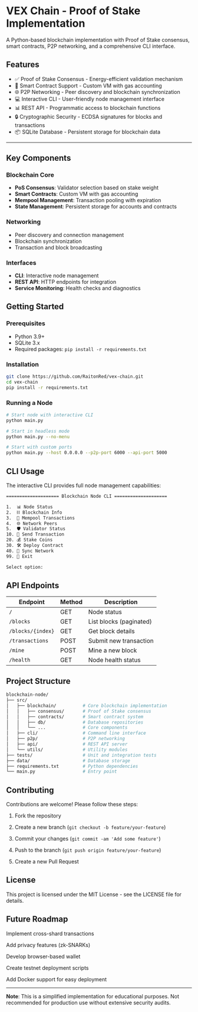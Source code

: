 # VEX Chain - Proof of Stake Implementation

A Python-based blockchain implementation with Proof of Stake consensus, smart contracts, P2P networking, and a comprehensive CLI interface.


## Features
- ✅ Proof of Stake Consensus - Energy-efficient validation mechanism
- 🤖 Smart Contract Support - Custom VM with gas accounting
- 🌐 P2P Networking - Peer discovery and blockchain synchronization
- 💻 Interactive CLI - User-friendly node management interface
- 📊 REST API - Programmatic access to blockchain functions
- 🔒 Cryptographic Security - ECDSA signatures for blocks and transactions
- 📦 SQLite Database - Persistent storage for blockchain data

---
## Key Components
### Blockchain Core
- **PoS Consensus**: Validator selection based on stake weight
- **Smart Contracts**: Custom VM with gas accounting
- **Mempool Management**: Transaction pooling with expiration
- **State Management**: Persistent storage for accounts and contracts

### Networking
- Peer discovery and connection management
- Blockchain synchronization
- Transaction and block broadcasting

### Interfaces
- **CLI**: Interactive node management
- **REST API**: HTTP endpoints for integration
- **Service Monitoring**: Health checks and diagnostics


## Getting Started

### Prerequisites

- Python 3.9+
- SQLite 3.x
- Required packages: `pip install -r requirements.txt`

### Installation

```bash
git clone https://github.com/RaitonRed/vex-chain.git
cd vex-chain
pip install -r requirements.txt
```

### Running a Node
```bash
# Start node with interactive CLI
python main.py

# Start in headless mode
python main.py --no-menu

# Start with custom ports
python main.py --host 0.0.0.0 --p2p-port 6000 --api-port 5000
```

## CLI Usage
The interactive CLI provides full node management capabilities:

```bash
==================== Blockchain Node CLI ====================

1.  📊 Node Status
2.  ⛓ Blockchain Info
3.  📝 Mempool Transactions
4.  🌐 Network Peers
5.  🛡️ Validator Status
10. 💸 Send Transaction
20. 💰 Stake Coins
30. 🛠️ Deploy Contract
40. 🔄 Sync Network
99. 🚪 Exit

Select option: 
```

## API Endpoints

| Endpoint | Method | Description |
|----------|--------|-------------|
| `/` | GET | Node status |
| `/blocks` | GET | List blocks (paginated) |
| `/blocks/{index}` | GET | Get block details |
| `/transactions` | POST | Submit new transaction |
| `/mine` | POST | Mine a new block |
| `/health` | GET | Node health status |

## Project Structure
```bash
blockchain-node/
├── src/
│   ├── blockchain/          # Core blockchain implementation
│   │   ├── consensus/       # Proof of Stake consensus
│   │   ├── contracts/       # Smart contract system
│   │   ├── db/              # Database repositories
│   │   └── ...              # Core components
│   ├── cli/                 # Command line interface
│   ├── p2p/                 # P2P networking
│   ├── api/                 # REST API server
│   └── utils/               # Utility modules
├── tests/                   # Unit and integration tests
├── data/                    # Database storage
├── requirements.txt         # Python dependencies
└── main.py                  # Entry point
```

## Contributing
Contributions are welcome! Please follow these steps:

1. Fork the repository

2. Create a new branch (`git checkout -b feature/your-feature`)

3. Commit your changes (`git commit -am 'Add some feature'`)

4. Push to the branch (`git push origin feature/your-feature`)

5. Create a new Pull Request

## License
This project is licensed under the MIT License - see the LICENSE file for details.

## Future Roadmap
Implement cross-shard transactions

Add privacy features (zk-SNARKs)

Develop browser-based wallet

Create testnet deployment scripts

Add Docker support for easy deployment

---

**Note**: This is a simplified implementation for educational purposes. Not recommended for production use without extensive security audits.
